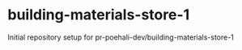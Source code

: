 # building-materials-store-1

Initial repository setup for pr-poehali-dev/building-materials-store-1